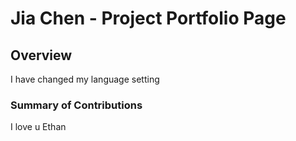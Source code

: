 # Jia Chen - Project Portfolio Page

## Overview
I have changed my language setting

### Summary of Contributions
I love u Ethan